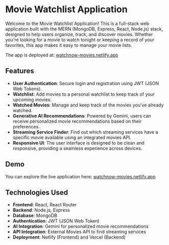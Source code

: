 # Movie Watchlist Application

Welcome to the Movie Watchlist Application! This is a full-stack web application built with the MERN (MongoDB, Express, React, Node.js) stack, designed to help users organize, track, and discover movies. Whether you're looking for a movie to watch tonight or keeping a record of your favorites, this app makes it easy to manage your movie lists.

The app is deployed at: [watchnow-movies.netlify.app](https://watchnow-movies.netlify.app)

## Features

- **User Authentication**: Secure login and registration using JWT (JSON Web Tokens).
- **Watchlist**: Add movies to a personal watchlist to keep track of your upcoming movies.
- **Watched Movies**: Manage and keep track of the movies you've already watched.
- **Generative AI Recommendations**: Powered by Gemini, users can receive personalized movie recommendations based on their preferences.
- **Streaming Service Finder**: Find out which streaming services have a specific movie available using an integrated movies API.
- **Responsive UI**: The user interface is designed to be clean and responsive, providing a seamless experience across devices.

## Demo

You can explore the live application here: [watchnow-movies.netlify.app](https://watchnow-movies.netlify.app)

## Technologies Used

- **Frontend**: React, React Router
- **Backend**: Node.js, Express
- **Database**: MongoDB
- **Authentication**: JWT (JSON Web Token)
- **AI Integration**: Gemini for personalized movie recommendations
- **API Integration**: External Movies API to find streaming services
- **Deployment**: Netlify (Frontend) and Vercel (Backend)





